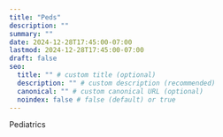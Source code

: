 ```yaml
---
title: "Peds"
description: ""
summary: ""
date: 2024-12-28T17:45:00-07:00
lastmod: 2024-12-28T17:45:00-07:00
draft: false
seo:
  title: "" # custom title (optional)
  description: "" # custom description (recommended)
  canonical: "" # custom canonical URL (optional)
  noindex: false # false (default) or true
---
```

Pediatrics
